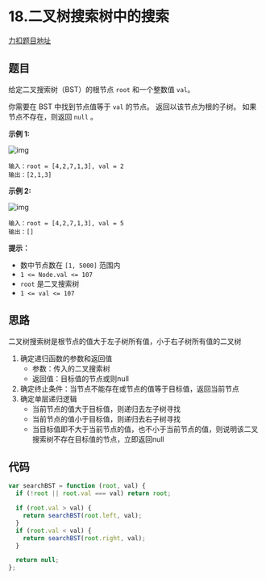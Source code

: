 # 18.二叉树搜索树中的搜索

[力扣题目地址](https://leetcode.cn/problems/search-in-a-binary-search-tree/)

## 题目

给定二叉搜索树（BST）的根节点 `root` 和一个整数值 `val`。

你需要在 BST 中找到节点值等于 `val` 的节点。 返回以该节点为根的子树。 如果节点不存在，则返回 `null` 。

 

**示例 1:**

![img](https://assets.leetcode.com/uploads/2021/01/12/tree1.jpg)

```
输入：root = [4,2,7,1,3], val = 2
输出：[2,1,3]
```

**示例 2:**

![img](https://assets.leetcode.com/uploads/2021/01/12/tree2.jpg)

```
输入：root = [4,2,7,1,3], val = 5
输出：[]
```

 

**提示：**

- 数中节点数在 `[1, 5000]` 范围内
- `1 <= Node.val <= 107`
- `root` 是二叉搜索树
- `1 <= val <= 107`

## 思路

二叉树搜索树是根节点的值大于左子树所有值，小于右子树所有值的二叉树

1. 确定递归函数的参数和返回值
   - 参数：传入的二叉搜索树
   - 返回值：目标值的节点或则null
2. 确定终止条件：当节点不能存在或节点的值等于目标值，返回当前节点
3. 确定单层递归逻辑
   - 当前节点的值大于目标值，则递归去左子树寻找
   - 当前节点的值小于目标值，则递归去右子树寻找
   - 当目标值即不大于当前节点的值，也不小于当前节点的值，则说明该二叉搜索树不存在目标值的节点，立即返回null

## 代码

~~~js
var searchBST = function (root, val) {
  if (!root || root.val === val) return root;

  if (root.val > val) {
    return searchBST(root.left, val);
  }
  if (root.val < val) {
    return searchBST(root.right, val);
  }

  return null;
};
~~~

